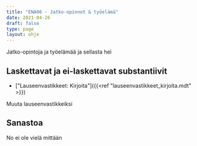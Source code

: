 ```yaml
---
title: "ENA06 - Jatko-opinnot & työelämä"
date: 2021-04-26
draft: false
type: page
layout: ohje
---
```

Jatko-opintoja ja työelämää ja sellasta hei 

## Laskettavat ja ei-laskettavat substantiivit
* ["Lauseenvastikkeet: Kirjoita"]({{<ref "lauseenvastikkeet_kirjoita.mdt" >}})

Muuta lauseenvastikkeiksi

## Sanastoa
No ei ole vielä mittään
